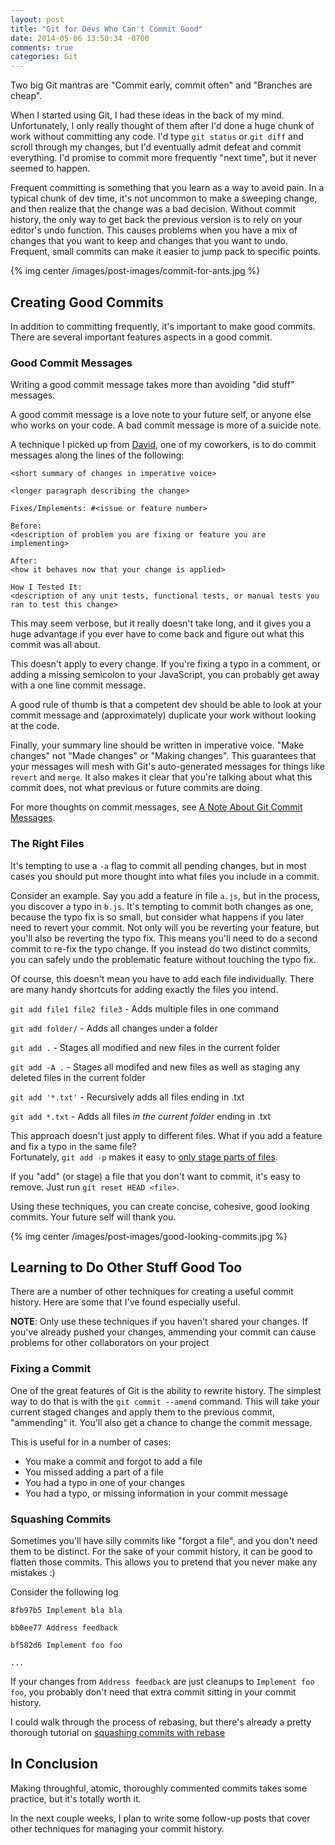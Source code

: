 ```yaml
---
layout: post
title: "Git for Devs Who Can't Commit Good"
date: 2014-05-06 13:50:34 -0700
comments: true
categories: Git
---
```


Two big Git mantras are "Commit early, commit often" and "Branches are cheap".

When I started using Git, I had these ideas in the back of my mind.
Unfortunately, I only really thought of them after I'd done a huge chunk of work without committing any code.
I'd type `git status` or `git diff` and scroll through my changes, but I'd eventually admit defeat and commit everything.
I'd promise to commit more frequently "next time", but it never seemed to happen.

Frequent committing is something that you learn as a way to avoid pain.
In a typical chunk of dev time, it's not uncommon to make a sweeping change, and then realize that the change was a bad decision.
Without commit history, the only way to get back the previous version is to rely on your editor's undo function.
This causes problems when you have a mix of changes that you want to keep and changes that you want to undo.
Frequent, small commits can make it easier to jump pack to specific points.

{% img center /images/post-images/commit-for-ants.jpg %}

Creating Good Commits
---------------------

In addition to committing frequently, it's important to make good commits.
There are several important features aspects in a good commit.

### Good Commit Messages

Writing a good commit message takes more than avoiding "did stuff" messages.

A good commit message is a love note to your future self, or anyone else who works on your code.
A bad commit message is more of a suicide note.

A technique I picked up from [David](http://davidruttka.com/), one of my coworkers, is to do commit messages along the lines of the following:

    <short summary of changes in imperative voice>
    
    <longer paragraph describing the change>
    
    Fixes/Implements: #<issue or feature number>
    
    Before:
    <description of problem you are fixing or feature you are implementing>
    
    After:
    <how it behaves now that your change is applied>
    
    How I Tested It:
    <description of any unit tests, functional tests, or manual tests you ran to test this change>

This may seem verbose, but it really doesn't take long, and it gives you a huge advantage if you ever have to come back and figure out what this commit was all about.

This doesn't apply to every change.
If you're fixing a typo in a comment, or adding a missing semicolon to your JavaScript, you can probably get away with a one line commit message.

A good rule of thumb is that a competent dev should be able to look at your commit message and (approximately) duplicate your work without looking at the code.

Finally, your summary line should be written in imperative voice.
"Make changes" not "Made changes" or "Making changes".
This guarantees that your messages will mesh with Git's auto-generated messages for things like `revert` and `merge`.
It also makes it clear that you're talking about what this commit does, not what previous or future commits are doing.

For more thoughts on commit messages, see [A Note About Git Commit Messages](http://tbaggery.com/2008/04/19/a-note-about-git-commit-messages.html).

### The Right Files

It's tempting to use a `-a` flag to commit all pending changes, but in most cases you should put more thought into what files you include in a commit.

Consider an example.
Say you add a feature in file `a.js`, but in the process, you discover a typo in `b.js`.
It's tempting to commit both changes as one, because the typo fix is so small, but consider what happens if you later need to revert your commit.
Not only will you be reverting your feature, but you'll also be reverting the typo fix. This means you'll need to do a second commit to re-fix the typo change.
If you instead do two distinct commits, you can safely undo the problematic feature without touching the typo fix.

Of course, this doesn't mean you have to add each file individually.
There are many handy shortcuts for adding exactly the files you intend.

`git add file1 file2 file3` - Adds multiple files in one command

`git add folder/` - Adds all changes under a folder

`git add .` - Stages all modified and new files in the current folder

`git add -A .` - Stages all modifed and new files as well as staging any deleted files in the current folder

`git add '*.txt'` - Recursively adds all files ending in .txt

`git add *.txt` - Adds all files *in the current folder* ending in .txt

This approach doesn't just apply to different files.
What if you add a feature and fix a typo in the same file?  
Fortunately, `git add -p` makes it easy to [only stage parts of files](http://www.benhallbenhall.com/2013/01/git-add-p-patches-full-commits/).

If you "add" (or stage) a file that you don't want to commit, it's easy to remove.
Just run `git reset HEAD <file>`.

Using these techniques, you can create concise, cohesive, good looking commits.
Your future self will thank you.

{% img center /images/post-images/good-looking-commits.jpg %}

Learning to Do Other Stuff Good Too
-----------------------------------

There are a number of other techniques for creating a useful commit history.
Here are some that I've found especially useful.

**NOTE**: Only use these techniques if you haven't shared your changes.
If you've already pushed your changes, ammending your commit can cause problems for other collaborators on your project

### Fixing a Commit

One of the great features of Git is the ability to rewrite history.
The simplest way to do that is with the `git commit --amend` command.
This will take your current staged changes and apply them to the previous commit, "ammending" it.
You'll also get a chance to change the commit message.

This is useful for in a number of cases:

* You make a commit and forgot to add a file
* You missed adding a part of a file
* You had a typo in one of your changes
* You had a typo, or missing information in your commit message
 
### Squashing Commits

Sometimes you'll have silly commits like "forgot a file", and you don't need them to be distinct.
For the sake of your commit history, it can be good to flatten those commits.
This allows you to pretend that you never make any mistakes :)

Consider the following log

```
8fb97b5 Implement bla bla 

bb0ee77 Address feedback

bf582d6 Implement foo foo

...
```

If your changes from `Address feedback` are just cleanups to `Implement foo foo`, you probably don't need that extra commit sitting in your commit history.

I could walk through the process of rebasing, but there's already a pretty thorough tutorial on [squashing commits with rebase](http://gitready.com/advanced/2009/02/10/squashing-commits-with-rebase.html)

In Conclusion
-------------

Making throughful, atomic, thoroughly commented commits takes some practice, but it's totally worth it.

In the next couple weeks, I plan to write some follow-up posts that cover other techniques for managing your commit history.
